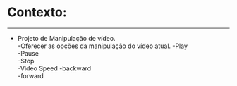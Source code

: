 # Contexto:
------------
- Projeto de Manipulação de vídeo.  
    -Oferecer as opções da manipulação do vídeo atual.
        -Play  
        -Pause  
        -Stop  
        -Video Speed
            -backward  
            -forward